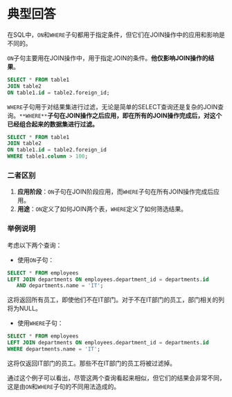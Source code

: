 # 典型回答


在SQL中，`ON`和`WHERE`子句都用于指定条件，但它们在JOIN操作中的应用和影响是不同的。



`ON`子句主要用在JOIN操作中，用于指定JOIN的条件。**他仅影响JOIN操作的结果**。



```sql
SELECT * FROM table1
JOIN table2
ON table1.id = table2.foreign_id;
```



`WHERE`子句用于对结果集进行过滤，无论是简单的SELECT查询还是复杂的JOIN查询。`**WHERE**`**子句在JOIN操作之后应用，即在所有的JOIN操作完成后，对这个已经组合起来的数据集进行过滤。**

```sql
SELECT * FROM table1
JOIN table2
ON table1.id = table2.foreign_id
WHERE table1.column > 100;
```



### 二者区别


1. **应用阶段**：`ON`子句在JOIN阶段应用，而`WHERE`子句在所有JOIN操作完成后应用。
2. **用途**：`ON`定义了如何JOIN两个表，`WHERE`定义了如何筛选结果。



### 举例说明


考虑以下两个查询：



+  使用`ON`子句： 

```sql
SELECT * FROM employees
LEFT JOIN departments ON employees.department_id = departments.id
   AND departments.name = 'IT';
```

  
这将返回所有员工，即使他们不在IT部门。对于不在IT部门的员工，部门相关的列将为NULL。 



+  使用`WHERE`子句： 

```sql
SELECT * FROM employees
LEFT JOIN departments ON employees.department_id = departments.id
WHERE departments.name = 'IT';
```

  
这将仅返回IT部门的员工。那些不在IT部门的员工将被过滤掉。 



通过这个例子可以看出，尽管这两个查询看起来相似，但它们的结果会非常不同，这是由`ON`和`WHERE`子句的不同用法造成的。

